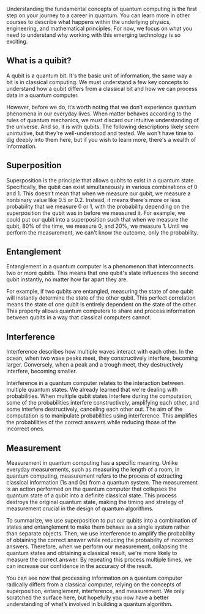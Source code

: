 
Understanding the fundamental concepts of quantum computing is the first step on your journey to a career in quantum. You can learn more in other courses to describe what happens within the underlying physics, engineering, and mathematical principles. For now, we focus on what you need to understand why working with this emerging technology is so exciting.

## What is a quibit?

A qubit is a quantum bit. It's the basic unit of information, the same way a bit is in classical computing. We must understand a few key concepts to understand how a qubit differs from a classical bit and how we can process data in a quantum computer.  

However, before we do, it’s worth noting that we don’t experience quantum phenomena in our everyday lives. When matter behaves according to the rules of quantum mechanics, we must discard our intuitive understanding of the universe. And so, it is with qubits. The following descriptions likely seem unintuitive, but they're well-understood and tested. We won't have time to dig deeply into them here, but if you wish to learn more, there's a wealth of information.

## Superposition

Superposition is the principle that allows qubits to exist in a quantum state. Specifically, the qubit can exist simultaneously in various combinations of 0 and 1. This doesn’t mean that when we measure our qubit, we measure a nonbinary value like 0.5 or 0.2. Instead, it means there's more or less probability that we measure 0 or 1, with the probability depending on the superposition the qubit was in before we measured it. For example, we could put our qubit into a superposition such that when we measure the qubit, 80% of the time, we measure 0, and 20%, we measure 1. Until we perform the measurement, we can't know the outcome, only the probability.

## Entanglement

Entanglement in a quantum computer is a phenomenon that interconnects two or more qubits. This means that one qubit's state influences the second qubit instantly, no matter how far apart they are.

For example, if two qubits are entangled, measuring the state of one qubit will instantly determine the state of the other qubit. This perfect correlation means the state of one qubit is entirely dependent on the state of the other. This property allows quantum computers to share and process information between qubits in a way that classical computers cannot.

## Interference

Interference describes how multiple waves interact with each other. In the ocean, when two wave peaks meet, they constructively interfere, becoming larger. Conversely, when a peak and a trough meet, they destructively interfere, becoming smaller.

Interference in a quantum computer relates to the interaction between multiple quantum states. We already learned that we're dealing with probabilities. When multiple qubit states interfere during the computation, some of the probabilities interfere constructively, amplifying each other, and some interfere destructively, canceling each other out. The aim of the computation is to manipulate probabilities using interference. This amplifies the probabilities of the correct answers while reducing those of the incorrect ones.

## Measurement

Measurement in quantum computing has a specific meaning. Unlike everyday measurements, such as measuring the length of a room, in quantum computing, measurement refers to the process of extracting classical information (1s and 0s) from a quantum system. The measurement is an action performed on the quantum computer that collapses the quantum state of a qubit into a definite classical state. This process destroys the original quantum state, making the timing and strategy of measurement crucial in the design of quantum algorithms.

To summarize, we use superposition to put our qubits into a combination of states and entanglement to make them behave as a single system rather than separate objects. Then, we use interference to amplify the probability of obtaining the correct answer while reducing the probability of incorrect answers. Therefore, when we perform our measurement, collapsing the quantum states and obtaining a classical result, we're more likely to measure the correct answer. By repeating this process multiple times, we can increase our confidence in the accuracy of the result.

You can see now that processing information on a quantum computer radically differs from a classical computer, relying on the concepts of superposition, entanglement, interference, and measurement. We only scratched the surface here, but hopefully you now have a better understanding of what’s involved in building a quantum algorithm.
